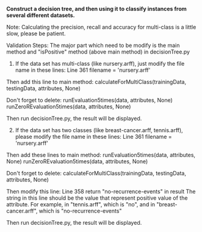 **Construct a decision tree, and then using it to classify instances from several different datasets.**

Note: Calculating the precision, recall and accuracy for multi-class is a little slow, please be patient.

Validation Steps:
The major part which need to be modify is the main method and "isPositive" method (above main method) in decisionTree.py

1. If the data set has multi-class (like nursery.arff), just modify the file name in these lines:
    Line 361    filename = 'nursery.arff'

Then add this line to main method:
    calculateForMultiClass(trainingData, testingData, attributes, None)

Don't forget to delete:
    runEvaluation5times(data, attributes, None)
    runZeroREvaluation5times(data, attributes, None)

Then run decisionTree.py, the result will be displayed.


2. If the data set has two classes (like breast-cancer.arff, tennis.arff), please modify the file name in these lines:
    Line 361    filename = 'nursery.arff'

Then add these lines to main method:
    runEvaluation5times(data, attributes, None)
    runZeroREvaluation5times(data, attributes, None)

Don't forget to delete:
    calculateForMultiClass(trainingData, testingData, attributes, None)

Then modify this line:
    Line 358    return "no-recurrence-events" in result
The string in this line should be the value that represent positive value of the attribute. For example, in "tennis.arff", which is "no", and in "breast-cancer.arff", which is "no-recurrence-events"

Then run decisionTree.py, the result will be displayed.